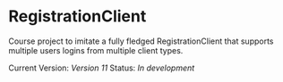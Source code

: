 # RegistrationClient

Course project to imitate a fully fledged RegistrationClient that supports multiple users logins from multiple client types. 

Current Version: *Version 11*
Status: *In development*
